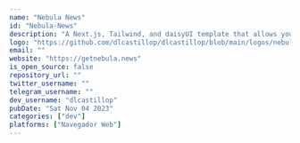 ```yaml
---
name: "Nebula News"
id: "Nebula-News"
description: "A Next.js, Tailwind, and daisyUI template that allows you to create a newsletter site in a matter of hours"
logo: "https://github.com/dlcastillop/dlcastillop/blob/main/logos/nebula-news-logo.png"
email: ""
website: "https://getnebula.news"
is_open_source: false
repository_url: ""
twitter_username: ""
telegram_username: ""
dev_username: "dlcastillop"
pubDate: "Sat Nov 04 2023"
categories: ["dev"]
platforms: ["Navegador Web"]
---
```

